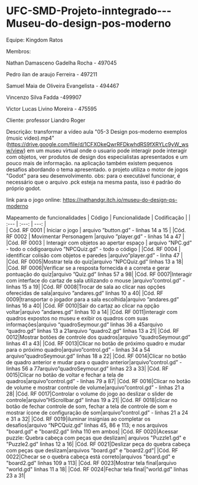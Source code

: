 # UFC-SMD-Projeto-inntegrado---Museu-do-design-pos-moderno

Equipe: Kingdom Ratos


Membros:

  Nathan Damasceno Gadelha Rocha - 497045
  
  Pedro ilan de araujo Ferreira - 497211
  
  Samuel Maia de Oliveira Evangelista - 494467
  
  Vincenzo Silva Fadda -499907
  
  Victor Lucas Livino Moreira - 475595
  
Cliente: professor Liandro Roger

Descrição: transformar a vídeo aula "05-3 Design pos-moderno exemplos (music video).mp4"(https://drive.google.com/file/d/1CFXOkeQwrRFDkwhdRS9fXRYLc9yW_wsw/view) em um museu virtual onde o usuario pode interagir pode interagir com objetos, ver produtos de design dos especialistas apresentados e um pouco mais de informação. na aplicação também existem pequenos desafios abordando o tema apresentado. o projeto utiliza o motor de jogos "Godot" para seu desenvolvimento.
obs: para o executável funcionar, é necessário que o arquivo .pck esteja na mesma pasta, isso é padrão do próprio godot.

link para o jogo online: https://nathandgr.itch.io/museu-do-design-ps-moderno



Mapeamento de funcionalidades
|  Código               |  Funcionalidade                |                    Codificação                  |
| :---                 |            :---:                |                           ---:                  |  
| Cód. RF 0001        |     Iniciar o jogo               |       arquivo ”button.gd” - linhas 14 a 15      |
|Cód. RF 0002 | Movimentar Personagem    |arquivo ”player.gd” - linhas 14 a 47  |   
|Cód. RF 0003   |  Interagir com objetos ao apertar espaço    |   arquivo ”NPC.gd” - todo o códigoarquivo ”NPCQuiz.gd” - todo o código         |
|Cód. RF 0004    |   identificar colisão com objetos e paredes |arquivo”player.gd” - linha 47 |
|Cód. RF 0005|Mostrar tela do quiz|arquivo ”NPCQuiz.gd” linhas 13 a 18|
|Cód. RF 0006|Verificar se a resposta fornecida é a correta e gerar pontuação do quiz|arquivo ”Quiz.gd” linhas 57 a 98|
|Cód. RF 0007|Interagir com interface do cartaz de sala utilizando o mouse |arquivo”control.gd” - linhas 15 a 19|
|Cód. RF 0008|Trocar de sala ao clicar nas opções oferecidas de sala|arquivo ”andares.gd” linhas 10 a 40|
|Cód. RF 0009|transportar o jogador para a sala escolhida|arquivo ”andares.gd” linhas 16 a 40|
|Cód. RF 0010|Sair do cartaz ao clicar na opção voltar|arquivo ”andares.gd” linhas 10 a 14|
|Cód. RF 0011|interagir com quadros expostos no museu e exibir os quadros com suas informações|arquivo “quadroSeymour.gd” linhas 36 a 45arquivo “quadro.gd” linhas 13 a 21arquivo “quadro2.gd” linhas 13 a 21|
|Cód. RF 0012|Mostrar botões de controle dos quadros|arquivo “quadroSeymour.gd” linhas 41 a 43|
|Cód. RF 0013|Clicar no botão de próximo quadro e mudar para o próximo quadro|arquivo”control.gd” - linhas 34 a 54 arquivo”quadroSeymour.gd” linhas 18 a 22|
|Cód. RF 0014|Clicar no botão de quadro anterior e mudar para o quadro anterior|arquivo”control.gd” - linhas 56 a 77arquivo”quadroSeymour.gd” linhas 23 a 33|
|Cód. RF 0015|Clicar no botão de voltar e fechar a tela de quadros|arquivo”control.gd” - linhas 79 a 87|
|Cód. RF 0016|Clicar no botão de volume e mostrar controle de volume|arquivo”control.gd” - linhas 21 a 28|
|Cód. RF 0017|Controlar o volume do jogo ao deslizar o slider de controle|arquivo”HScrollbar.gd” linhas 19 a 21|
|Cód. RF 0018|clicar no botão de fechar controle de som, fechar a tela de controle de som e mostrar ícone de configuração de som|arquivo”control.gd” - linhas 21 a 24 e 31 a 32|
|Cód. RF 0019|iluminar insignias ao completar os desafios|arquivo “NPCQuiz.gd” linhas 45, 86 e 113; e nos arquivos "board.gd" e "board2.gd" linha 110 em ambos|
|Cód. RF 0020|Acessar puzzle: Quebra cabeça com peças que deslizam| arquivos "Puzzle1.gd" e "Puzzle2.gd" linhas 12 a 16|
|Cód. RF 0021|Deslizar peça do quebra cabeça com peças que deslizam|arquivos "board.gd" e "board2.gd"|
|Cód. RF 0022|Checar se o quebra cabeça está correto|arquivos "board.gd" e "board2.gd" linhas 109 a 113|
|Cód. RF 0023|Mostrar tela final|arquivo "world.gd" linhas 11 a 18|
|Cód. RF 0024|Fechar tela final|"world.gd" linhas 23 a 31|



